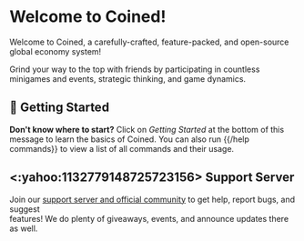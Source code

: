 # Welcome to Coined!

Welcome to Coined, a carefully-crafted, feature-packed, and open-source global economy system!

Grind your way to the top with friends by participating in countless minigames and events, strategic thinking,
and game dynamics.

## 👟 Getting Started

**Don't know where to start?** Click on *Getting Started* at the bottom of this message to learn the basics of Coined.
You can also run {{/help commands}} to view a list of all commands and their usage.

## <:yahoo:1132779148725723156> Support Server

Join our [support server and official community]({support_server}) to get help, report bugs, and suggest \
features! We do plenty of giveaways, events, and announce updates there as well.